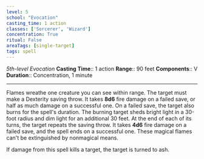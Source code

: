 ```yaml
---
level: 5
school: "Evocation"
casting_time: 1 action
classes: ['Sorcerer', 'Wizard']
concentration: True
ritual: False
areaTags: [single-target]
tags: spell
---
```


_5th-level Evocation_
**Casting Time**:: 1 action
**Range**:: 90 feet
**Components**:: V
**Duration**:: Concentration, 1 minute

---

Flames wreathe one creature you can see within range. The target must make a Dexterity saving throw. It takes **8d6** fire damage on a failed save, or half as much damage on a successful one. On a failed save, the target also burns for the spell's duration. The burning target sheds bright light in a 30-foot radius and dim light for an additional 30 feet. At the end of each of its turns, the target repeats the saving throw. It takes **4d6** fire damage on a failed save, and the spell ends on a successful one. These magical flames can't be extinguished by nonmagical means.

If damage from this spell kills a target, the target is turned to ash.



